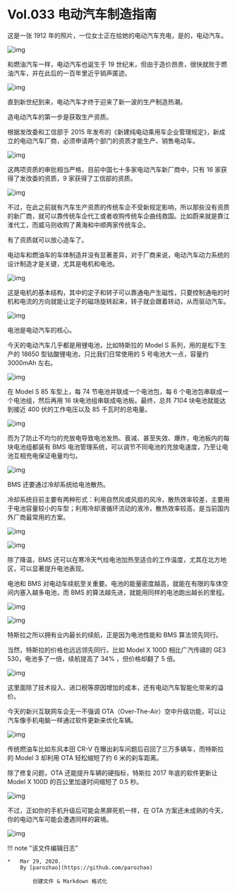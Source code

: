# Vol.033 电动汽车制造指南

这是一张 1912 年的照片，一位女士正在给她的电动汽车充电，是的，电动汽车。

![img](https://paperclip.host/static/U6yRaDu1NaY8y3ae9stIQkl9uOAbb5icyxDKlIpEm2bY4zNEJUN5OUcMqurKZdSEZVgicHuLqCqkLS88MHhrPSibA.jpg)

和燃油汽车一样，电动汽车也诞生于 19 世纪末，但由于造价昂贵，很快就败于燃油汽车，并在此后的一百年里近乎销声匿迹。

![img](https://paperclip.host/static/U6yRaDu1NaY8y3ae9stIQkl9uOAbb5icyCMRanbhBVwZHSlUia801l3zUTuXGbqqhO3EGcQDoFibWcBEmEzicXicD5A.gif)

直到新世纪到来，电动汽车才终于迎来了新一波的生产制造热潮。

造电动汽车的第一步是获取生产资质。

根据发改委和工信部于 2015 年发布的《新建纯电动乘用车企业管理规定》，新成立的电动汽车厂商，必须申请两个部门的资质才能生产、销售电动车。

![img](https://paperclip.host/static/U6yRaDu1NaY8y3ae9stIQkl9uOAbb5icy8WRHyM77ia2Re9Vr6SuppfDvXzJg1RkY3n8wiaia4NKSZWP78TXdTmrGg.gif)

这两项资质的审批相当严格，目前中国七十多家电动汽车新厂商中，只有 16 家获得了发改委的资质，9 家获得了工信部的资质。

![img](https://paperclip.host/static/U6yRaDu1NaY8y3ae9stIQkl9uOAbb5icy0COw5931DeTib3OQCONLceJWrqibf4ATqPznO6AMLM4BXj7LhoQTficXw.png)

不过，在此之前就有汽车生产资质的传统车企不受新规定影响，所以那些没有资质的新厂商，就可以靠传统车企代工或者收购传统车企曲线救国。比如蔚来就是靠江淮代工，而威马则收购了黄海和中顺两家传统车企。

有了资质就可以放心造车了。

电动车和燃油车的车体制造并没有显著差异，对于厂商来说，电动汽车动力系统的设计制造才是关键，尤其是电机和电池。

![img](https://paperclip.host/static/U6yRaDu1NaY8y3ae9stIQkl9uOAbb5icyQdCNhic58eCiaibEXiapIPIEJ2MrrFfSer5sP2wHlxueZS3qiayos4GRwaw.jpg)

这是电机的基本结构，其中的定子和转子可以靠通电产生磁性，只要控制通电的时机和电流的方向就能让定子的磁场旋转起来，转子就会跟着转动，从而驱动汽车。

![img](https://paperclip.host/static/U6yRaDu1NaY8y3ae9stIQkl9uOAbb5icykCvsSl8CTYyLJBy5sofXFWvZk5gq8nzfOdLpZKDmD3xsfYrMO0JlJA.gif)

电池是电动汽车的核心。

今天的电动汽车几乎都是用锂电池，比如特斯拉的 Model S 系列，用的是松下生产的 18650 型钴酸锂电池，只比我们日常使用的 5 号电池大一点，容量约 3000mAh 左右。

![img](https://paperclip.host/static/U6yRaDu1NaY8y3ae9stIQkl9uOAbb5icyicuPa9MH59sXX8FAw0ibMNvKXKjyqgjjA04NFtmnia6ROgrEfhgyHGJTw.png)

在 Model S 85 车型上，每 74 节电池并联成一个电池包，每 6 个电池包串联成一个电池组，然后再用 16 块电池组串联成电池板。最终，总共 7104 块电池就能达到接近 400 伏的工作电压以及 85 千瓦时的总电量。

![img](https://paperclip.host/static/U6yRaDu1NaY8y3ae9stIQkl9uOAbb5icyGhHHfdyYhN9nIrOlJdEYCEKTQx9NWclkrVZXZD2dnEyLzxDYvlDLuA.gif)

而为了防止不均匀的充放电导致电池发热、衰减、甚至失效、爆炸，电池板内的每块电池组都装有 BMS 电池管理系统，可以调节不同电池的充放电速度，乃至让电池互相充电保证电量均匀。

![img](https://paperclip.host/static/U6yRaDu1NaY8y3ae9stIQkl9uOAbb5icy5SiaWNIa1P2HJicJVsye1GqMP3z5qAR2lTTCS6DvedV8eVu5vZicnbqFg.gif)

BMS 还要通过冷却系统给电池散热。

冷却系统目前主要有两种形式：利用自然风或风扇的风冷，散热效率较差，主要用于电池容量较小的车型；利用冷却液循环流动的液冷，散热效率较高，是当前国内外厂商最常用的方案。

![img](https://paperclip.host/static/U6yRaDu1NaY8y3ae9stIQkl9uOAbb5icyXFqnzrEF6O3kUGaicfDF3URq1kibWhvQmA4B4a5LnCG0xRoKIUxcZia3g.gif)

![img](https://paperclip.host/static/U6yRaDu1NaY8y3ae9stIQkl9uOAbb5icycadxQUibg7UP2fUG1ykAicRXBibTNyQCAveIUibu3QDt0pV2ia2Fybs47AQ.gif)

除了降温，BMS 还可以在寒冷天气给电池加热至适合的工作温度，尤其在北方地区，可以显著提升电池表现。

电池和 BMS 对电动车续航至关重要。电池的能量密度越高，就能在有限的车体空间内塞入越多电池，而 BMS 的算法越先进，就能用同样的电池跑出越长的里程。

![img](https://paperclip.host/static/U6yRaDu1NaY8y3ae9stIQkl9uOAbb5icy6icOIoWibFLZxz7lb7o6OMI8wyI9LU8NicmcAfnIq5pGxMZCTnqu2MMFw.png)

![img](https://paperclip.host/static/U6yRaDu1NaY8y3ae9stIQkl9uOAbb5icyQbKbbPVgQAS316eAMZ5iaKaC9ktXP2ibBbcxvMjXF94s3oDxI3dwS21w.png)

特斯拉之所以拥有业内最长的续航，正是因为电池性能和 BMS 算法领先同行。

当然，特斯拉的价格也远远领先同行。比如 Model X 100D 相比广汽传祺的 GE3 530，电池多了一倍，续航提高了 34% ，但价格却翻了 5 倍。

![img](https://paperclip.host/static/U6yRaDu1NaY8y3ae9stIQkl9uOAbb5icyyScG5wrz85ok0rKgm8WcPn4t09hCL7vB8hs1XicVBvTqh3glDCFyqmg.png)

这里面除了技术投入、进口税等原因增加的成本，还有电动汽车智能化带来的溢价。

今天的新兴互联网车企无一不强调 OTA（Over-The-Air）空中升级功能，可以让汽车像手机电脑一样通过软件更新来优化车辆。

![img](https://paperclip.host/static/U6yRaDu1NaY8y3ae9stIQkl9uOAbb5icyBza4VO2cEcVxcokFymQF2epLDVuSbrgXoOhNvY9fsUVKzoSPxEQUYQ.gif)

传统燃油车比如东风本田 CR-V 在曝出刹车问题后召回了三万多辆车，而特斯拉的 Model 3 却利用 OTA 轻松缩短了约 6 米的刹车距离。

除了修复问题，OTA 还能提升车辆的硬指标，特斯拉 2017 年底的软件更新让 Model X 100D 的百公里加速时间缩短了 0.5 秒。

![img](https://paperclip.host/static/U6yRaDu1NaY8y3ae9stIQkl9uOAbb5icyJW2JFGNMgjCLqiaUaqnC33libgY3IPpzAfFjJUlkibzRsHrCiad3lYtwsQ.gif)

不过，正如你的手机升级后可能会黑屏死机一样，在 OTA 方案还未成熟的今天，你的电动汽车可能会遭遇同样的窘境。

![img](https://paperclip.host/static/U6yRaDu1NaY8y3ae9stIQkl9uOAbb5icy9X7p72XNfWdAZxIVN50v7emRM3UdkNFWCjTZic84qKwIibJDr3cibMVGQ.png)

!!! note "该文件编辑日志"

	* 	Mar 29, 2020.
		By [parozhao](https://github.com/parozhao)
	
			创建文件 & Markdown 格式化
